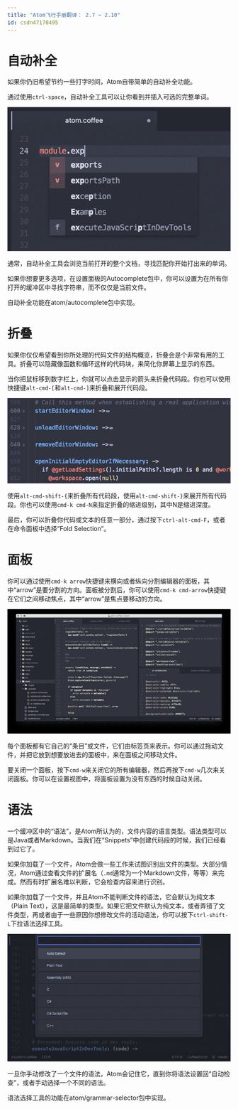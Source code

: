 ```yaml
---
title: "Atom飞行手册翻译： 2.7 ~ 2.10"
id: csdn47170495
---
```


# 自动补全

如果你仍旧希望节约一些打字时间，Atom自带简单的自动补全功能。

通过使用`ctrl-space`，自动补全工具可以让你看到并插入可选的完整单词。

![](../img/3773989c6a8c06cd8ca46e03bd50948c.png)

通常，自动补全工具会浏览当前打开的整个文档，寻找匹配你开始打出来的单词。

如果你想要更多选项，在设置面板的Autocomplete包中，你可以设置为在所有你打开的缓冲区中寻找字符串，而不仅仅是当前文件。

自动补全功能在atom/autocomplete包中实现。

# 折叠

如果你仅仅希望看到你所处理的代码文件的结构概览，折叠会是个非常有用的工具。折叠可以隐藏像函数和循环这样的代码块，来简化你屏幕上显示的东西。

当你把鼠标移到数字栏上，你就可以点击显示的箭头来折叠代码段。你也可以使用快捷键`alt-cmd-[`和`alt-cmd-]`来折叠和展开代码段。

![](../img/b8496d1e6d667506b3364b9da903626f.png)

使用`alt-cmd-shift-{`来折叠所有代码段，使用`alt-cmd-shift-}`来展开所有代码段。你也可以使用`cmd-k cmd-N`来指定折叠的缩进级别，其中N是缩进深度。

最后，你可以折叠你代码或文本的任意一部分，通过按下`ctrl-alt-cmd-F`，或者在命令面板中选择“Fold Selection”。

# 面板

你可以通过使用`cmd-k arrow`快捷键来横向或者纵向分割编辑器的面板，其中“arrow”是要分割的方向。面板被分割后，你可以使用`cmd-k cmd-arrow`快捷键在它们之间移动焦点，其中“arrow”是焦点要移动的方向。

![](../img/b2edd0f9410a98bee6594e29423688e3.png)

每个面板都有它自己的“条目”或文件，它们由标签页来表示。你可以通过拖动文件，并把它放到想要放进去的面板中，来在面板之间移动文件。

要关闭一个面板，按下`cmd-w`来关闭它的所有编辑器，然后再按下`cmd-w`几次来关闭面板。你可以在设置视图中，将面板设置为没有东西的时候自动关闭。

# 语法

一个缓冲区中的“语法”，是Atom所认为的，文件内容的语言类型。语法类型可以是Java或者Markdown。当我们在“Snippets”中创建代码段的时候，我们已经看到过它了。

如果你加载了一个文件，Atom会做一些工作来试图识别出文件的类型。大部分情况，Atom通过查看文件的扩展名（`.md`通常为一个Markdown文件，等等）来完成。然而有时扩展名难以判断，它会检查内容来进行识别。

如果你加载了一个文件，并且Atom不能判断文件的语法，它会默认为纯文本（Plain Text），这是最简单的类型。如果它把文件默认为纯文本，或者弄错了文件类型，再或者由于一些原因你想修改文件的活动语法，你可以按下`ctrl-shift-L`下拉语法选择工具。

![](../img/a6a0e9ee3c9e27fbd9332bc828974869.png)

一旦你手动修改了一个文件的语法，Atom会记住它，直到你将语法设置回“自动检查”，或者手动选择一个不同的语法。

语法选择工具的功能在atom/grammar-selector包中实现。